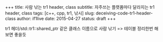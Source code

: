 +++
title: 사람 낚는 tr1 header, class
subtitle: 자주쓰는 플랫폼마다 달라지는 tr1 header, class
tags: [c++, cpp, tr1, 낚시]
slug: deceiving-code-tr1-header-class
author: if1live
date: 2015-04-27
status: draft
+++

tr1 헤더/std::tr1::shared_ptr 같은 클래스 이름으로 사람 낚기 => 테이블 정리한번 해보면 좋을듯
